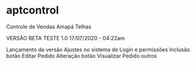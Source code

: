 # aptcontrol
Controle de Vendas Amapá Telhas


VERSÃO BETA TESTE 1.0
17/07/2020 - 04:22am

Lançamento da versão
Ajustes no sistema de Login e permissões
Inclusão botão Editar Pedido
Alteração botão Visualizar Pedido
outros

